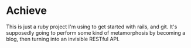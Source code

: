 # Achieve

This is just a ruby project I'm using to get started with rails, and git.
It's supposedly going to perform some kind of metamorphosis by becoming a blog, then turning into an invisible RESTful API.